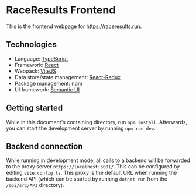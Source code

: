 ﻿# RaceResults Frontend

This is the frontend webpage for https://raceresults.run.

## Technologies

- Language: [TypeScript](https://www.typescriptlang.org/)
- Framework: [React](https://reactjs.org/)
- Webpack: [ViteJS](https://vitejs.dev/)
- Data store/state management: [React-Redux](https://react-redux.js.org/)
- Package management: [npm](https://www.npmjs.com/)
- UI framework: [Semantic UI](https://react.semantic-ui.com/)

## Getting started

While in this document's containing directory, run `npm install`. Afterwards, you can start the development server by
running `npm run dev`.

## Backend connection

While running in development mode, all calls to a backend will be forwarded to the proxy server
`https://localhost:5001/`. This can be configured by editing `vite.config.ts`. This proxy is the default
URL when running the backend API (which can be started by running `dotnet run` from the `/api/src/API` directory).
